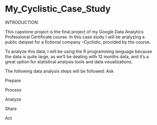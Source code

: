# My_Cyclistic_Case_Study
INTRODUCTION

This capstone project is the final project of my Google Data Analytics Professional Certificate course. In this case study I will be analyzing a public dataset for a fictional company –Cyclistic, provided by the course.

To analyze this data, I will be using the R programming language because the data is quite large, as we’ll be dealing with 12 months data, and it’s a great option for statistical analysis tools and data visualizations.

The following data analysis steps will be followed:
Ask

Prepare

Process

Analyze

Share

Act

